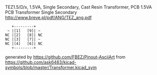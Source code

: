TEZ1.5/D/x, 1.5VA, Single Secondary, Cast Resin Transformer, PCB
1.5VA PCB Transformer Single Secondary
http://www.breve.pl/pdf/ANG/TEZ_ang.pdf


	   +---------+
	 ~ |[1]   [9]| ~
	NC |[2]   [8]| NC
	NC |[3]   [7]| ~
	NC |[4]   [6]| NC
	   +---------+


generated by https://github.com/FBEZ/Pinout-AsciiArt from https://github.com/ask6483/kicad-symbols/blob/master/Transformer.kicad_sym